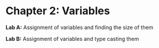 # Chapter 2: Variables

**Lab A:** Assignment of variables and finding the size of them

**Lab B:** Assignment of variables and type casting them